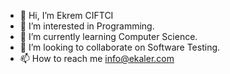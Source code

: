 - 👋 Hi, I’m Ekrem CIFTCI
- 👀 I’m interested in Programming.
- 🌱 I’m currently learning Computer Science.
- 💞️ I’m looking to collaborate on Software Testing.
- 📫 How to reach me info@ekaler.com

<!---
ekrem-ciftci/ekrem-ciftci is a ✨ special ✨ repository because its `README.md` (this file) appears on your GitHub profile.
You can click the Preview link to take a look at your changes.
--->
